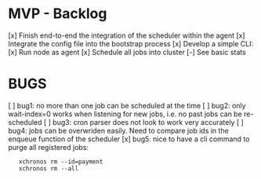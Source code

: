 # MVP - Backlog

[x] Finish end-to-end the integration of the scheduler within the agent
[x] Integrate the config file into the bootstrap process
[x] Develop a simple CLI:
    [x] Run node as agent 
    [x] Schedule all jobs into cluster
    [-] See basic stats

# BUGS

[ ] bug1: no more than one job can be scheduled at the time
[ ] bug2: only wait-index=0 works when listening for new jobs, i.e. no past jobs can be re-scheduled
[ ] bug3: cron parser does not look to work very accurately
[ ] bug4: jobs can be overwriden easily. Need to compare job ids in the enqueue function of the scheduler
[x] bug5: nice to have a cli command to purge all registered jobs:

 ```
    xchronos rm --id=payment
    xchronos rm --all
 ```   